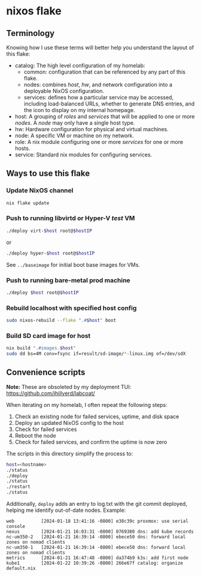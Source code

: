 # nixos flake

## Terminology

Knowing how I use these terms will better help you understand the layout
of this flake:

- catalog: The high level configuration of my homelab:
  - common: configuration that can be referenced by any part of this flake.
  - nodes: combines _host_, _hw_, and network configuration into a deployable
    NixOS configuration.
  - services: defines how a particular service may be accessed, including
    load-balanced URLs, whether to generate DNS entries, and the icon to display
    on my internal homepage.
- host: A grouping of _roles_ and _services_ that will be applied to one or
  more _nodes_.  A _node_ may only have a single host type.
- hw: Hardware configuration for physical and virtual machines.
- node: A specific VM or machine on my network.
- role: A nix module configuring one or more _services_ for one or more hosts.
- service: Standard nix modules for configuring services.

## Ways to use this flake

### Update NixOS channel

```sh
nix flake update
```

### Push to running libvirtd or Hyper-V *test* VM

```sh
./deploy virt-$host root@$hostIP
```

or

```sh
./deploy hyper-$host root@$hostIP
```

See `../baseimage` for initial boot base images for VMs.

### Push to running bare-metal prod machine

```sh
./deploy $host root@$hostIP
```

### Rebuild localhost with specified host config

```sh
sudo nixos-rebuild --flake ".#$host" boot
```

### Build SD card image for host

```sh
nix build ".#images.$host"
sudo dd bs=4M conv=fsync if=result/sd-image/*-linux.img of=/dev/sdX
```

## Convenience scripts

**Note:** These are obsoleted by my deployment TUI:
https://github.com/jhillyerd/labcoat/

When iterating on my homelab, I often repeat the following steps:

1. Check an existing node for failed services, uptime, and disk space
2. Deploy an updated NixOS config to the host
3. Check for failed services
4. Reboot the node
5. Check for failed services, and confirm the uptime is now zero

The scripts in this directory simplify the process to:

```sh
host=<hostname>
./status
./deploy
./status
./restart
./status
```

Additionally, `deploy` adds an entry to log.txt with the git commit deployed,
helping me identify out-of-date nodes.  Example:

```
web          [2024-01-18 13:41:16 -0800] e38c39c proxmox: use serial console
nexus        [2024-01-21 16:03:31 -0800] 0769380 dns: add kube records
nc-um350-2   [2024-01-21 16:39:14 -0800] ebece50 dns: forward local zones on nomad clients
nc-um350-1   [2024-01-21 16:39:14 -0800] ebece50 dns: forward local zones on nomad clients
metrics      [2024-01-21 16:47:48 -0800] da374b9 k3s: add first node
kube1        [2024-01-22 10:39:26 -0800] 266e67f catalog: organize default.nix
```
